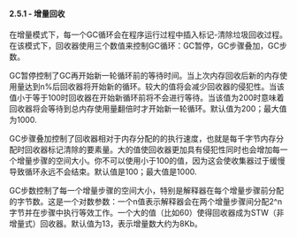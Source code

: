 #### 2.5.1 - 增量回收  
在增量模式下，每一个GC循环会在程序运行过程中插入标记-清除垃圾回收过程。在该模式下，回收器使用三个数值来控制GC循环：GC暂停，GC步骤叠加，GC步数。  

GC暂停控制了GC再开始新一轮循环前的等待时间。当上次内存回收后新的内存使用量达到n%后回收器将开始新的循环。较大的值将会减少回收器的侵犯性。当该值小于等于100时回收器在开始新循环前将不会进行等待。当该值为200时意味着回收器将会等待到总内存使用量翻倍时才开始新一轮循环。默认值为200；最大值为1000.  

GC步骤叠加控制了回收器相对于内存分配的的执行速度，也就是每千字节内存分配时回收器标记清除的要素量。大的值使回收器更加具有侵犯性同时也会增加每一个增量步骤的空间大小。你不可以使用小于100的值，因为这会使收集器过于缓慢导致循环永远不会结束。默认值是100；最大值是1000.  

GC步数控制了每一个增量步骤的空间大小，特别是解释器在每个增量步骤前分配的字节数。这是一个对数参数：一个n值表示解释器会在两个增量步骤间分配2^n字节并在步骤中执行等效工作。一个大的值（比如60）使得回收器成为STW（非增量式）回收器。默认值为13，表示增量数大约为8Kb。  